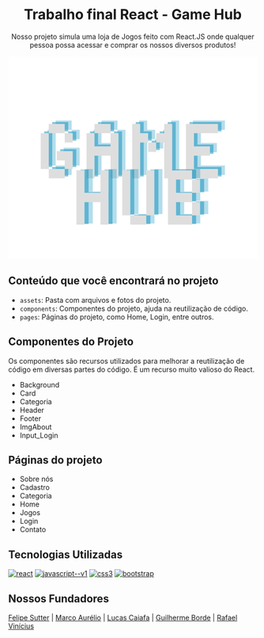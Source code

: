 <h1 align=center>Trabalho final React - Game Hub</h1>
<div align=center>
  <p>Nosso projeto simula uma loja de Jogos feito com React.JS onde qualquer pessoa possa acessar e comprar os nossos diversos produtos!</p>
  
  <img src="./ecommerce/src/assets/logo.png" alt="Logo Game Hub" width=568 height=409 />
</div>
<h2>Conteúdo que você encontrará no projeto</h2>
  <ul>
    <li><code>assets</code>: Pasta com arquivos e fotos do projeto.</li>
    <li><code>components</code>: Componentes do projeto, ajuda na reutilização de código.</li>
    <li><code>pages</code>: Páginas do projeto, como Home, Login, entre outros.</li>
  </ul>
<h2>Componentes do Projeto</h2>
<p>Os componentes são recursos utilizados para melhorar a reutilização de código em diversas partes do código. É um recurso muito valioso do React.</p>
  <ul>
    <li>Background</li>
    <li>Card</li>
    <li>Categoria</li>
    <li>Header</li>
    <li>Footer</li>
    <li>ImgAbout</li>
    <li>Input_Login</li>
  </ul>
<h2>Páginas do projeto</h2>
  <ul>
    <li>Sobre nós</li>
    <li>Cadastro</li>
    <li>Categoria</li>
    <li>Home</li>
    <li>Jogos</li>
    <li>Login</li>
    <li>Contato</li>
  </ul>
<h2>Tecnologias Utilizadas</h2>

<a href="https://react.dev/"><img width="100" height="100" src="https://img.icons8.com/plasticine/100/react.png" alt="react"/></a>
<a href="https://react.dev/"><img width="100" height="100" src="https://img.icons8.com/color/96/javascript--v1.png" alt="javascript--v1"/></a>
<a href="https://react.dev/"><img width="100" height="100" src="https://img.icons8.com/color/96/css3.png" alt="css3"/></a>
<a href="https://react.dev/"><img width="100" height="100" src="https://img.icons8.com/fluency/96/bootstrap.png" alt="bootstrap"/></a>

<h2>Nossos Fundadores</h2>

<a href="https://github.com/FelipeSutter">Felipe Sutter</a> | 
<a href="https://github.com/Rofogale">Marco Aurélio</a> | 
<a href="https://github.com/lucascaiafa00">Lucas Caiafa</a> | 
<a href="https://github.com/bordeguilherme">Guilherme Borde</a> | 
<a href="https://github.com/RafaelVPL">Rafael Vinícius</a>





